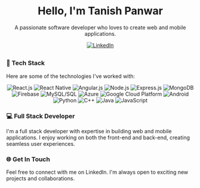 <h1 align="center">Hello, I'm Tanish Panwar</h1>
<p align="center">
  A passionate software developer who loves to create web and mobile applications.
</p>

<p align="center">
  <a href="https://www.linkedin.com/in/tanish-panwar-2918a4279/">
    <img alt="LinkedIn" src="https://img.shields.io/badge/LinkedIn-Connect-blue?style=flat-square&logo=linkedin">
  </a>
</p>

##

### 🚀 Tech Stack
Here are some of the technologies I've worked with:

<div align="center">
  <img alt="React.js" src="https://img.shields.io/badge/React.js-Intermediate-blue?style=for-the-badge&logo=react">
  <img alt="React Native" src="https://img.shields.io/badge/React%20Native-Intermediate-green?style=for-the-badge&logo=react">
  <img alt="Angular.js" src="https://img.shields.io/badge/Angular.js-Beginner-red?style=for-the-badge&logo=angular">
  <img alt="Node.js" src="https://img.shields.io/badge/Node.js-Intermediate-green?style=for-the-badge&logo=node.js">
  <img alt="Express.js" src="https://img.shields.io/badge/Express.js-Intermediate-lightgray?style=for-the-badge&logo=express">
  <img alt="MongoDB" src="https://img.shields.io/badge/MongoDB-Intermediate-green?style=for-the-badge&logo=mongodb">
  <img alt="Firebase" src="https://img.shields.io/badge/Firebase-Intermediate-orange?style=for-the-badge&logo=firebase">
  <img alt="MySQL/SQL" src="https://img.shields.io/badge/MySQL/SQL-Intermediate-blue?style=for-the-badge&logo=mysql">
  <img alt="Azure" src="https://img.shields.io/badge/Azure-Beginner-blue?style=for-the-badge&logo=microsoft-azure">
  <img alt="Google Cloud Platform" src="https://img.shields.io/badge/GCP-Intermediate-blue?style=for-the-badge&logo=google-cloud">
  <img alt="Android" src="https://img.shields.io/badge/Android-Intermediate-green?style=for-the-badge&logo=android">
  <img alt="Python" src="https://img.shields.io/badge/Python-Intermediate-yellow?style=for-the-badge&logo=python">
  <img alt="C++" src="https://img.shields.io/badge/C++-Intermediate-blue?style=for-the-badge&logo=cplusplus">
  <img alt="Java" src="https://img.shields.io/badge/Java-Intermediate-red?style=for-the-badge&logo=java">
  <img alt="JavaScript" src="https://img.shields.io/badge/JavaScript-Intermediate-yellow?style=for-the-badge&logo=javascript">
</div>

### 💻 Full Stack Developer
I'm a full stack developer with expertise in building web and mobile applications. I enjoy working on both the front-end and back-end, creating seamless user experiences.


### 🌐 Get In Touch
Feel free to connect with me on LinkedIn. I'm always open to exciting new projects and collaborations.
